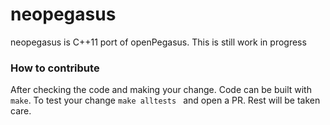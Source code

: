 # neopegasus
neopegasus is C++11 port of openPegasus. This is still work in progress

### How to contribute
After checking the code and making your change. Code can be built with ``` make ```. To test your change ```make alltests ```
and open a PR. Rest will be taken care.
